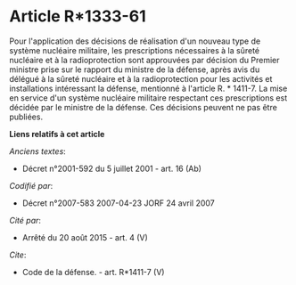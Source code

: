 # Article R*1333-61

Pour l'application des décisions de réalisation d'un nouveau type de système nucléaire militaire, les prescriptions
nécessaires à la sûreté nucléaire et à la radioprotection sont approuvées par décision du Premier ministre prise sur le
rapport du ministre de la défense, après avis du délégué à la sûreté nucléaire et à la radioprotection pour les activités et
installations intéressant la défense, mentionné à l'article R. * 1411-7. La mise en service d'un système nucléaire militaire
respectant ces prescriptions est décidée par le ministre de la défense. Ces décisions peuvent ne pas être publiées.

**Liens relatifs à cet article**

_Anciens textes_:

  - Décret n°2001-592 du 5 juillet 2001 - art. 16 (Ab)

_Codifié par_:

  - Décret n°2007-583 2007-04-23 JORF 24 avril 2007

_Cité par_:

  - Arrêté du 20 août 2015 - art. 4 (V)

_Cite_:

  - Code de la défense. - art. R*1411-7 (V)

